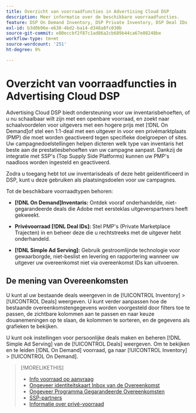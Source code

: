 ```yaml
---
title: Overzicht van voorraadfuncties in Advertising Cloud DSP
description: Meer informatie over de beschikbare voorraadfuncties.
feature: DSP On Demand Inventory, DSP Private Inventory, DSP Deal IDs
exl-id: b3d0b96e-e638-4bd2-ba14-d348a8fc030b
source-git-commit: e80eccbf2f87c1ad86a2cb689b44ca67e08248be
workflow-type: tm+mt
source-wordcount: '251'
ht-degree: 0%

---
```


# Overzicht van voorraadfuncties in Advertising Cloud DSP

Advertising Cloud DSP biedt ondersteuning voor uw inventarisbehoeften, of u nu schaalbaar wilt zijn met een openbare voorraad, en zoekt naar schaalvoordelen voor uitgevers met een hogere prijs met [!DNL On Demand]of stel een 1:1-deal met een uitgever in voor een privémarktplaats (PMP) die moet worden geactiveerd tegen specifieke doelgroepen of sites. Uw campagnedoelstellingen helpen dicteren welk type van inventaris het beste aan de prestatiesbehoeften van uw campagne aanpast. Dankzij de integratie met SSP&#39;s (Top Supply Side Platforms) kunnen uw PMP&#39;s naadloos worden ingesteld en geactiveerd.

Zodra u toegang hebt tot uw inventarisdeals of deze hebt geïdentificeerd in DSP, kunt u deze gebruiken als plaatsingsdoelen voor uw campagnes.

Tot de beschikbare voorraadtypen behoren:

* **[!DNL On Demand]Inventaris:** Ontdek vooraf onderhandelde, niet-gegarandeerde deals die Adobe met eersteklas uitgeverspartners heeft gekweekt.

* **Privévoorraad [!DNL Deal IDs]:** Stel PMP&#39;s (Private Marketplace Trajecten) in en beheer deze die u rechtstreeks met de uitgever hebt onderhandeld.

* **[!DNL Simple Ad Serving]:** Gebruik gestroomlijnde technologie voor gewaarborgde, niet-beslist en levering en rapportering wanneer uw uitgever uw overeenkomst niet via overeenkomst IDs kan uitvoeren.

## De mening van Overeenkomsten

U kunt al uw bestaande deals weergeven in de [!UICONTROL Inventory] > [!UICONTROL Deals] weergeven. U kunt verder aanpassen hoe de bestaande overeenkomstengegevens worden voorgesteld door filters toe te passen, de zichtbare kolommen aan te passen en naar keuze douanemeningen op te slaan, de kolommen te sorteren, en de gegevens als grafieken te bekijken.

U kunt ook instellingen voor persoonlijke deals maken en beheren [!DNL Simple Ad Serving] van de [!UICONTROL Deals] weergeven. Om te bekijken en te leiden [!DNL On Demand] voorraad, ga naar [!UICONTROL Inventory] > [!UICONTROL On Demand].

>[!MORELIKETHIS]
>
>* [Info voorraad op aanvraag](on-demand-inventory-about.md)
>* [Ongeveer identiteitskaart Inbox van de Overeenkomst](deal-id-inbox-about.md)
>* [Ongeveer Programma Gegarandeerde Overeenkomsten](programmatic-guaranteed-about.md)
>* [SSP-partners](ssp-partners.md)
>* [Informatie over privé-voorraad](private-inventory-about.md)

